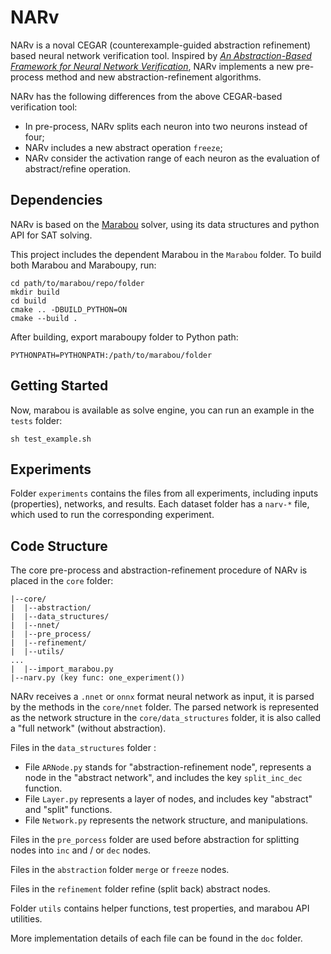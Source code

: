 # NARv

NARv is a noval CEGAR (counterexample-guided abstraction refinement) based neural network verification tool. 
Inspired by *[An Abstraction-Based Framework for Neural Network Verification](https://doi.org/10.1007/978-3-030-53288-8_3)*, 
NARv implements a new pre-process method and new abstraction-refinement algorithms.  

NARv has the following differences from the above CEGAR-based verification tool:

+ In pre-process, NARv splits each neuron into two neurons instead of four;
+ NARv includes a new abstract operation `freeze`;
+ NARv consider the activation range of each neuron as the evaluation of abstract/refine operation.

## Dependencies

NARv is based on the [Marabou](https://github.com/NeuralNetworkVerification/Marabou) solver,
using its data structures and python API for SAT solving.

This project includes the dependent Marabou in the `Marabou` folder. 
To build both Marabou and Maraboupy, run:

```
cd path/to/marabou/repo/folder
mkdir build 
cd build
cmake .. -DBUILD_PYTHON=ON
cmake --build .
```

After building, export maraboupy folder to Python path: 

```
PYTHONPATH=PYTHONPATH:/path/to/marabou/folder
```

## Getting Started

Now, marabou is available as solve engine, you can run an example in the `tests` folder:

```
sh test_example.sh
```

## Experiments

Folder `experiments` contains the files from all experiments, including inputs (properties), networks, and results.
Each dataset folder has a `narv-*` file, which used to run the corresponding experiment. 

## Code Structure

The core pre-process and abstraction-refinement procedure of NARv is placed in the `core` folder:
```
|--core/
|  |--abstraction/
|  |--data_structures/
|  |--nnet/
|  |--pre_process/
|  |--refinement/
|  |--utils/
...
|  |--import_marabou.py
|--narv.py (key func: one_experiment())
```

NARv receives a `.nnet` or `onnx` format neural network as input, it is parsed by the methods in the `core/nnet` folder.
The parsed network is represented as the network structure in the `core/data_structures` folder, it is also called a 
"full network" (without abstraction). 

Files in the `data_structures` folder :

+ File `ARNode.py` stands for "abstraction-refinement node", represents a node in the "abstract network", and includes
the key `split_inc_dec` function.
+ File `Layer.py` represents a layer of nodes, and includes key "abstract" and "split" functions.
+ File `Network.py` represents the network structure, and manipulations.

Files in the `pre_porcess` folder are used before abstraction for splitting nodes into `inc` and / or `dec` nodes.

Files in the `abstraction` folder `merge` or `freeze` nodes.

Files in the `refinement` folder refine (split back) abstract nodes.

Folder `utils` contains helper functions, test properties, and marabou API utilities.

More implementation details of each file can be found in the `doc` folder.
